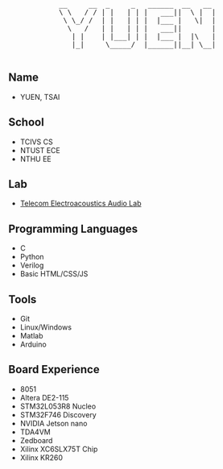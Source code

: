 <div  align="center">
  <pre>
 __     __  _     _   ______  __   __ 
 \ \   / / | |   | | |   ___||  \ |  |
  \ \_/ /  | |   | | |  |___ |   \|  |
   \   /   | |   | | |   ___||       |
    | |    | |___| | |  |___ |  |\   |
    |_|     \_____/  |______||__| \__|
  </pre>
</div>

## Name
- YUEN, TSAI

## School
- TCIVS CS
- NTUST ECE
- NTHU EE

## Lab
- [Telecom Electroacoustics Audio Lab](https://github.com/NTHU-TEA-LAB)

<!-- Programming Languages -->
## Programming Languages
- C
- Python
- Verilog
- Basic HTML/CSS/JS

<!-- Tools -->
## Tools
- Git
- Linux/Windows
- Matlab
- Arduino

## Board Experience
- 8051
- Altera DE2-115
- STM32L053R8 Nucleo
- STM32F746 Discovery
- NVIDIA Jetson nano
- TDA4VM
- Zedboard
- Xilinx XC6SLX75T Chip
- Xilinx KR260
